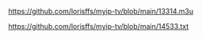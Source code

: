 https://github.com/lorisffs/myip-tv/blob/main/13314.m3u

https://github.com/lorisffs/myip-tv/blob/main/14533.txt
